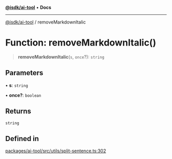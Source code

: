 [**@isdk/ai-tool**](../README.md) • **Docs**

***

[@isdk/ai-tool](../globals.md) / removeMarkdownItalic

# Function: removeMarkdownItalic()

> **removeMarkdownItalic**(`s`, `once`?): `string`

## Parameters

• **s**: `string`

• **once?**: `boolean`

## Returns

`string`

## Defined in

[packages/ai-tool/src/utils/split-sentence.ts:302](https://github.com/isdk/ai-tool.js/blob/b0813174e9b350ae47231f8e5f885150313123b0/src/utils/split-sentence.ts#L302)
